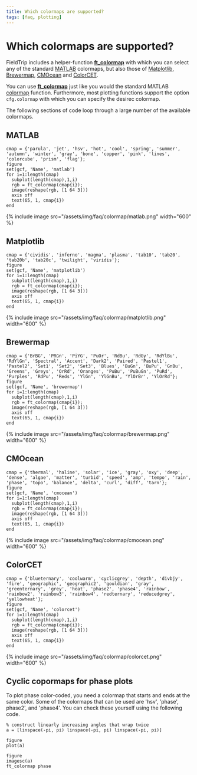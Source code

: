 ```yaml
---
title: Which colormaps are supported?
tags: [faq, plotting]
---
```


# Which colormaps are supported?

FieldTrip includes a helper-function **[ft_colormap](/reference/utilities/ft_colormap)** with which you can select any of the standard [MATLAB](https://nl.mathworks.com/help/matlab/ref/colormap.html) colormaps, but also those of [Matplotlib](https://matplotlib.org), [Brewermap](https://nl.mathworks.com/matlabcentral/fileexchange/45208-colorbrewer-attractive-and-distinctive-colormaps), [CMOcean](https://www.chadagreene.com/CDT/cmocean_documentation.html) and [ColorCET](https://colorcet.com).

You can use **[ft_colormap](/reference/utilities/ft_colormap)** just like you would the standard MATLAB [colormap](https://nl.mathworks.com/help/matlab/ref/colormap.html) function. Furthermore, most plotting functions support the option `cfg.colormap` with which you can specify the desirec colormap.

The following sections of code loop through a large number of the available colormaps.

## MATLAB

    cmap = {'parula', 'jet', 'hsv', 'hot', 'cool', 'spring', 'summer', 'autumn', 'winter', 'gray', 'bone', 'copper', 'pink', 'lines', 'colorcube', 'prism', 'flag'};
    figure
    set(gcf, 'Name', 'matlab')
    for i=1:length(cmap)
      subplot(length(cmap),1,i)
      rgb = ft_colormap(cmap{i});
      image(reshape(rgb, [1 64 3]))
      axis off
      text(65, 1, cmap{i})
    end

{% include image src="/assets/img/faq/colormap/matlab.png" width="600" %}

## Matplotlib

    cmap = {'cividis', 'inferno', 'magma', 'plasma', 'tab10', 'tab20', 'tab20b', 'tab20c', 'twilight', 'viridis'};
    figure
    set(gcf, 'Name', 'matplotlib')
    for i=1:length(cmap)
      subplot(length(cmap),1,i)
      rgb = ft_colormap(cmap{i});
      image(reshape(rgb, [1 64 3]))
      axis off
      text(65, 1, cmap{i})
    end

{% include image src="/assets/img/faq/colormap/matplotlib.png" width="600" %}

## Brewermap

    cmap = {'BrBG', 'PRGn', 'PiYG', 'PuOr', 'RdBu', 'RdGy', 'RdYlBu', 'RdYlGn', 'Spectral', 'Accent', 'Dark2', 'Paired', 'Pastel1', 'Pastel2', 'Set1', 'Set2', 'Set3', 'Blues', 'BuGn', 'BuPu', 'GnBu', 'Greens', 'Greys', 'OrRd', 'Oranges', 'PuBu', 'PuBuGn', 'PuRd', 'Purples', 'RdPu', 'Reds', 'YlGn', 'YlGnBu', 'YlOrBr', 'YlOrRd'};
    figure
    set(gcf, 'Name', 'brewermap')
    for i=1:length(cmap)
      subplot(length(cmap),1,i)
      rgb = ft_colormap(cmap{i});
      image(reshape(rgb, [1 64 3]))
      axis off
      text(65, 1, cmap{i})
    end

{% include image src="/assets/img/faq/colormap/brewermap.png" width="600" %}

## CMOcean

    cmap = {'thermal', 'haline', 'solar', 'ice', 'gray', 'oxy', 'deep', 'dense', 'algae', 'matter', 'turbid', 'speed', 'amp', 'tempo', 'rain', 'phase', 'topo', 'balance', 'delta', 'curl', 'diff', 'tarn'};
    figure
    set(gcf, 'Name', 'cmocean')
    for i=1:length(cmap)
      subplot(length(cmap),1,i)
      rgb = ft_colormap(cmap{i});
      image(reshape(rgb, [1 64 3]))
      axis off
      text(65, 1, cmap{i})
    end

{% include image src="/assets/img/faq/colormap/cmocean.png" width="600" %}

## ColorCET

    cmap = {'blueternary', 'coolwarm', 'cyclicgrey', 'depth', 'divbjy', 'fire', 'geographic', 'geographic2', 'gouldian', 'gray', 'greenternary', 'grey', 'heat', 'phase2', 'phase4', 'rainbow', 'rainbow2', 'rainbow3', 'rainbow4', 'redternary', 'reducedgrey', 'yellowheat'};
    figure
    set(gcf, 'Name', 'colorcet')
    for i=1:length(cmap)
      subplot(length(cmap),1,i)
      rgb = ft_colormap(cmap{i});
      image(reshape(rgb, [1 64 3]))
      axis off
      text(65, 1, cmap{i})
    end

{% include image src="/assets/img/faq/colormap/colorcet.png" width="600" %}

## Cyclic copormaps for phase plots

To plot phase color-coded, you need a colormap that starts and ends at the same color. Some of the colormaps that can be used are 'hsv', 'phase', phase2', and 'phase4'. You can check these yourself using the following code.

    % construct linearly increasing angles that wrap twice
    a = [linspace(-pi, pi) linspace(-pi, pi) linspace(-pi, pi)]

    figure
    plot(a)

    figure
    imagesc(a)
    ft_colormap phase
